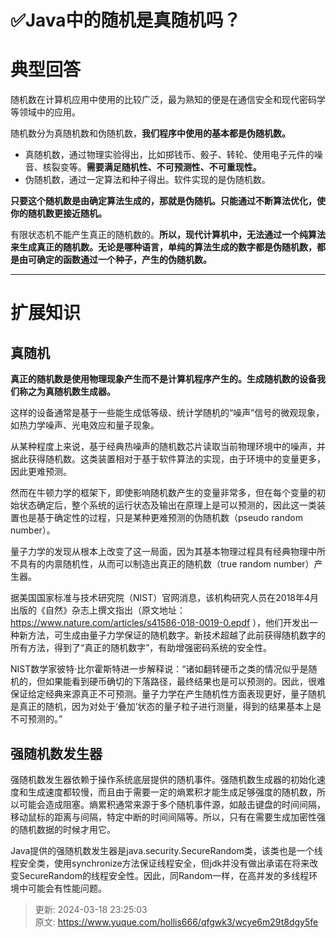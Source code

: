 # ✅Java中的随机是真随机吗？

# 典型回答


随机数在计算机应用中使用的比较广泛，最为熟知的便是在通信安全和现代密码学等领域中的应用。



随机数分为真随机数和伪随机数，**我们程序中使用的基本都是伪随机数。**

+ 真随机数，通过物理实验得出，比如掷钱币、骰子、转轮、使用电子元件的噪音、核裂变等。**需要满足随机性、不可预测性、不可重现性。**
+ 伪随机数，通过一定算法和种子得出。软件实现的是伪随机数。

  
**只要这个随机数是由确定算法生成的，那就是伪随机。只能通过不断算法优化，使你的随机数更接近随机。**



有限状态机不能产生真正的随机数的。**所以，现代计算机中，无法通过一个纯算法来生成真正的随机数。无论是哪种语言，单纯的算法生成的数字都是伪随机数，都是由可确定的函数通过一个种子，产生的伪随机数。**

****

# 扩展知识


## 真随机


**真正的随机数是使用物理现象产生而不是计算机程序产生的。生成随机数的设备我们称之为真随机数生成器。**



这样的设备通常是基于一些能生成低等级、统计学随机的“噪声”信号的微观现象，如热力学噪声、光电效应和量子现象。



从某种程度上来说，基于经典热噪声的随机数芯片读取当前物理环境中的噪声，并据此获得随机数。这类装置相对于基于软件算法的实现，由于环境中的变量更多，因此更难预测。



然而在牛顿力学的框架下，即使影响随机数产生的变量非常多，但在每个变量的初始状态确定后，整个系统的运行状态及输出在原理上是可以预测的，因此这一类装置也是基于确定性的过程，只是某种更难预测的伪随机数（pseudo random number）。



量子力学的发现从根本上改变了这一局面，因为其基本物理过程具有经典物理中所不具有的内禀随机性，从而可以制造出真正的随机数（true random number）产生器。



据美国国家标准与技术研究院（NIST）官网消息，该机构研究人员在2018年4月出版的《自然》杂志上撰文指出（原文地址：https://www.nature.com/articles/s41586-018-0019-0.epdf ），他们开发出一种新方法，可生成由量子力学保证的随机数字。新技术超越了此前获得随机数字的所有方法，得到了“真正的随机数字”，有助增强密码系统的安全性。



NIST数学家彼特·比尔霍斯特进一步解释说：“诸如翻转硬币之类的情况似乎是随机的，但如果能看到硬币确切的下落路径，最终结果也是可以预测的。因此，很难保证给定经典来源真正不可预测。量子力学在产生随机性方面表现更好，量子随机是真正的随机，因为对处于‘叠加’状态的量子粒子进行测量，得到的结果基本上是不可预测的。”





## 强随机数发生器


强随机数发生器依赖于操作系统底层提供的随机事件。强随机数生成器的初始化速度和生成速度都较慢，而且由于需要一定的熵累积才能生成足够强度的随机数，所以可能会造成阻塞。熵累积通常来源于多个随机事件源，如敲击键盘的时间间隔，移动鼠标的距离与间隔，特定中断的时间间隔等。所以，只有在需要生成加密性强的随机数据的时候才用它。



Java提供的强随机数发生器是java.security.SecureRandom类，该类也是一个线程安全类，使用synchronize方法保证线程安全，但jdk并没有做出承诺在将来改变SecureRandom的线程安全性。因此，同Random一样，在高并发的多线程环境中可能会有性能问题。



> 更新: 2024-03-18 23:25:03  
> 原文: <https://www.yuque.com/hollis666/qfgwk3/wcye6m29t8dgy5fe>
